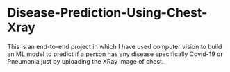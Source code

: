 # Disease-Prediction-Using-Chest-Xray
This is an end-to-end project in which I have used computer vision to build an ML model to predict if a person has any disease specifically Covid-19 or Pneumonia just by uploading the XRay image of chest.
